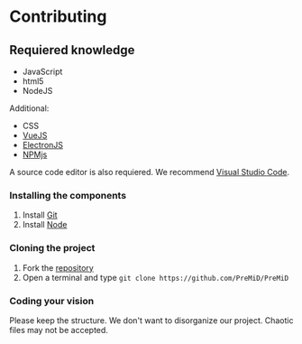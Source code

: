 # Contributing

## Requiered knowledge

- JavaScript
- html5
- NodeJS

Additional:

- CSS
- [VueJS](https://vuejs.org/)
- [ElectronJS](https://electronjs.org/)
- [NPMjs](https://www.npmjs.com/)

A source code editor is also requiered. We recommend [Visual Studio Code](https://code.visualstudio.com/).

### Installing the components

1. Install [Git](https://git-scm.com/)
2. Install [Node](https://nodejs.org/en/)

### Cloning the project

1. Fork the [repository](https://github.com/PreMiD/PreMiD)
2. Open a terminal and type `git clone https://github.com/PreMiD/PreMiD`

### Coding your vision

Please keep the structure. We don't want to disorganize our project. Chaotic files may not be accepted.
